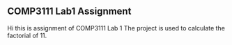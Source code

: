 ## COMP3111 Lab1 Assignment
Hi this is assignment of COMP3111 Lab 1
The project is used to calculate the factorial of 11.